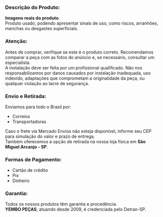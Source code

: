### Descrição do Produto:

**Imagens reais do produto**.  
Produto usado, podendo apresentar sinais de uso, como riscos, arranhões, manchas ou desgastes superficiais.

### Atenção:

Antes de comprar, verifique se este é o produto correto. Recomendamos comparar a peça com as fotos do anúncio e, se necessário, consultar um especialista.  
A instalação deve ser feita por um profissional qualificado. Não nos responsabilizamos por danos causados por instalação inadequada, uso indevido, adaptações que comprometam a originalidade da peça, ou qualquer violação ao lacre de segurança.

### Envio e Retirada:

Enviamos para todo o Brasil por:
- Correios  
- Transportadoras  

Caso o frete via Mercado Envios não esteja disponível, informe seu CEP para simulação do valor e prazo de entrega.  
Também oferecemos a opção de retirada na nossa loja física em **São Miguel Arcanjo - SP**.

### Formas de Pagamento:

- Cartão de crédito  
- Pix  
- Dinheiro  

### Garantia:

Todos os nossos produtos têm garantia e procedência.  
**YEMBO PEÇAS**, atuando desde 2009, é credenciada pelo Detran-SP.
